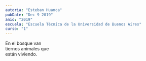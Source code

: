 ```yaml
---
autoria: "Esteban Huanca"
pubDate: "Dec 9 2019"
anio: "2019"
escuela: "Escuela Técnica de la Universidad de Buenos Aires"
curso: "1"
---
```


En el bosque van\
tiernos animales que\
están viviendo.
